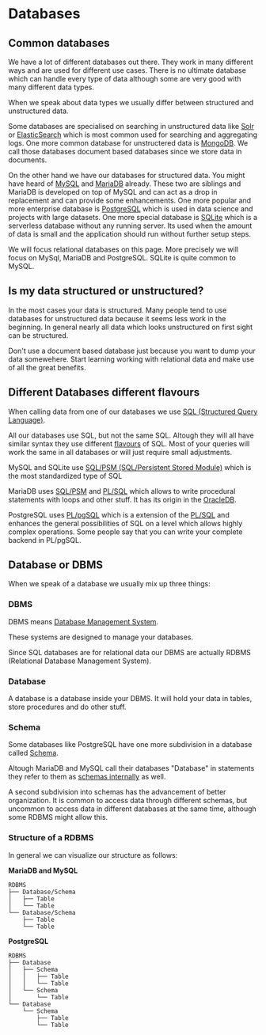 # Databases

## Common databases

We have a lot of different databases out there. They work in many different ways and are used for different use cases.
There is no ultimate database which can handle every type of data although some are very good with many different data
types.

When we speak about data types we usually differ between structured and unstructured data.

Some databases are specialised on searching in unstructured data like [Solr](https://solr.apache.org/)
or [ElasticSearch](https://www.elastic.co/elastic-stack/) which is most common used for searching and aggregating logs.
One more common database for unstructered data is [MongoDB](https://www.mongodb.com/). We call those databases document
based databases since we store data in documents.

On the other hand we have our databases for structured data. You might have heard of [MySQL](https://www.mysql.com/)
and [MariaDB](https://mariadb.org/) already. These two are siblings and MariaDB is developed on top of MySQL and can act
as a drop in replacement and can provide some enhancements. One more popular and more enterprise database
is [PostgreSQL](https://www.postgresql.org/) which is used in data science and projects with large datasets. One more
special database is [SQLite](https://www.sqlite.org) which is a serverless database without any running server. Its used
when the amount of data is small and the application should run without further setup steps.

We will focus relational databases on this page. More precisely we will focus on MySql, MariaDB and PostgreSQL. SQLite
is quite common to MySQL.

## Is my data structured or unstructured?

In the most cases your data is structured. Many people tend to use databases for unstructured data because it seems less
work in the beginning. In general nearly all data which looks unstructured on first sight can be structured.

Don't use a document based database just because you want to dump your data somewehere. Start learning working with
relational data and make use of all the great benefits.

## Different Databases different flavours

When calling data from one of our databases we use [SQL (Structured Query Language)](https://en.wikipedia.org/wiki/SQL).

All our databases use SQL, but not the same SQL. Altough they will all have similar syntax they use
different [flavours](https://en.wikipedia.org/wiki/SQL#Procedural_extensions)
of SQL. Most of your queries will work the same in all databases or will just require small adjustments.

MySQL and SQLite use [SQL/PSM (SQL/Persistent Stored Module)](https://en.wikipedia.org/wiki/SQL/PSM) which is the most
standardized type of SQL

MariaDB uses [SQL/PSM](https://en.wikipedia.org/wiki/SQL/PSM) and [PL/SQL](https://en.wikipedia.org/wiki/PL/SQL) which
allows to write procedural statements with loops and other stuff. It has its origin in
the [OracleDB](https://www.oracle.com/database/).

PostgreSQL uses [PL/pgSQL](https://en.wikipedia.org/wiki/PL/pgSQL) which is a extension of
the [PL/SQL](https://en.wikipedia.org/wiki/PL/SQL) and enhances the general possibilities of SQL on a level which allows
highly complex operations. Some people say that you can write your complete backend in PL/pgSQL.

## Database or DBMS

When we speak of a database we usually mix up three things:

### DBMS

DBMS means [Database Management System](https://en.wikipedia.org/wiki/Database#Database_management_system).

These systems are designed to manage your databases.

Since SQL databases are for relational data our DBMS are actually RDBMS (Relational Database Management System).

### Database

A database is a database inside your DBMS. It will hold your data in tables, store procedures and do other stuff.

### Schema

Some databases like PostgreSQL have one more subdivision in a database
called [Schema](https://www.postgresqltutorial.com/postgresql-schema/).

Altough MariaDB and MySQL call their databases "Database" in statements they refer to them
as [schemas internally](https://www.tutorialspoint.com/difference-between-schema-and-database-in-mysql) as well.

A second subdivision into schemas has the advancement of better organization. It is common to access data through
different schemas, but uncommon to access data in different databases at the same time, although some RDBMS might allow
this.

### Structure of a RDBMS

In general we can visualize our structure as follows:

**MariaDB and MySQL**

```
RDBMS
├── Database/Schema
│   ├── Table
│   └── Table
└── Database/Schema
    ├── Table
    └── Table
```

**PostgreSQL**

```
RDBMS
├── Database
│   ├── Schema
│   │   ├── Table
│   │   └── Table
│   └── Schema
│       └── Table
└── Database
    └── Schema
        ├── Table
        └── Table
```
